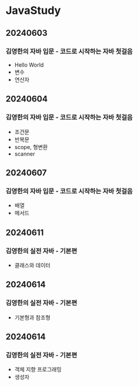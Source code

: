 # JavaStudy

## 20240603
### 김영한의 자바 입문 - 코드로 시작하는 자바 첫걸음
- Hello World
- 변수
- 연산자

## 20240604
### 김영한의 자바 입문 - 코드로 시작하는 자바 첫걸음
- 조건문
- 반복문
- scope, 형변환
- scanner

## 20240607
### 김영한의 자바 입문 - 코드로 시작하는 자바 첫걸음
- 배열
- 메서드

## 20240611
### 김영한의 실전 자바 - 기본편
- 클래스와 데이터

## 20240614
### 김영한의 실전 자바 - 기본편
- 기본형과 참조형

## 20240614
### 김영한의 실전 자바 - 기본편
- 객체 지향 프로그래밍
- 생성자
